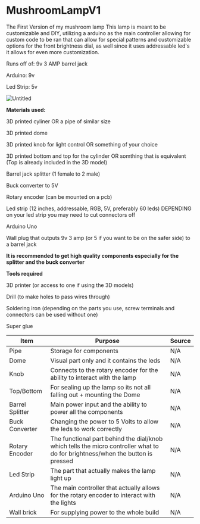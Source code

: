 # MushroomLampV1
The First Version of my mushroom lamp
This lamp is meant to be customizable and DIY, utilizing a arduino as the main controller allowing for custom code to be ran that can allow for special patterns and customizable options for the front brightness dial, as well since it uses addressable led's it allows for even more customization.

Runs off of: 9v 3 AMP barrel jack

Arduino: 9v

Led Strip: 5v

![Untitled](https://github.com/user-attachments/assets/47a2e66f-97d6-46ff-b654-8348a965a057)

**Materials used:**

3D printed cyliner OR a pipe of similar size

3D printed dome

3D printed knob for light control OR something of your choice

3D printed bottom and top for the cylinder OR somthing that is equivalent (Top is already included in the 3D model)

Barrel jack splitter (1 female to 2 male)

Buck converter to 5V

Rotary encoder (can be mounted on a pcb)

Led strip (12 inches, addressable, RGB, 5V, preferably 60 leds) DEPENDING on your led strip you may need to cut connectors off

Arduino Uno

Wall plug that outputs 9v 3 amp (or 5 if you want to be on the safer side) to a barrel jack

**It is recommended to get high quality components especially for the splitter and the buck converter**


**Tools required**

3D printer (or access to one if using the 3D models)

Drill (to make holes to pass wires through)

Soldering iron (depending on the parts you use, screw terminals and connectors can be used without one)

Super glue



|     Item      |                                                        Purpose                                                               |     Source    |
| ------------- | ---------------------------------------------------------------------------------------------------------------------------- | ------------- |
|Pipe           |Storage for components                                                                                                        |N/A|           |
|Dome           |Visual part only and it contains the leds                                                                                     |N/A|           |
|Knob           |Connects to the rotary encoder for the ability to interact with the lamp                                                      |N/A|           |
|Top/Bottom     |For sealing up the lamp so its not all falling out + mounting the Dome                                                        |N/A|           |
|Barrel Splitter|Main power input and the ability to power all the components                                                                  |N/A|           |
|Buck Converter |Changing the power to 5 Volts to allow the leds to work correctly                                                             |N/A|           |
|Rotary Encoder |The functional part behind the dial/knob which tells the micro controller what to do for brightness/when the button is pressed|N/A|           |
|Led Strip      |The part that actually makes the lamp light up                                                                                |N/A|           |
|Arduino Uno    |The main controller that actually allows for the rotary encoder to interact with the lights                                   |N/A|           |
|Wall brick     |For supplying power to the whole build                                                                                        |N/A|           |
